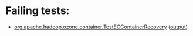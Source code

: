 # Failing tests: 

 * [org.apache.hadoop.ozone.container.TestECContainerRecovery](hadoop-ozone/integration-test/org.apache.hadoop.ozone.container.TestECContainerRecovery.txt) ([output](hadoop-ozone/integration-test/org.apache.hadoop.ozone.container.TestECContainerRecovery-output.txt))
